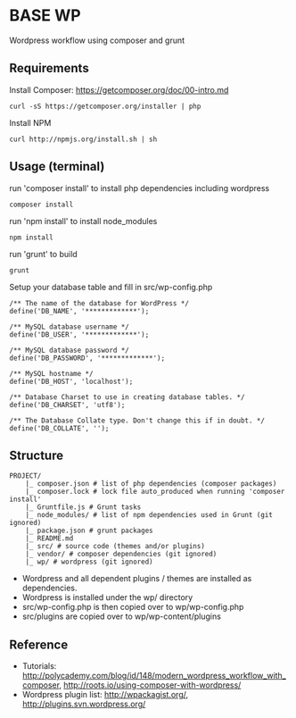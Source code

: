 # BASE WP

Wordpress workflow using composer and grunt


## Requirements
Install Composer: https://getcomposer.org/doc/00-intro.md
```
curl -sS https://getcomposer.org/installer | php
```
Install NPM
```
curl http://npmjs.org/install.sh | sh
```


## Usage (terminal)

run 'composer install' to install php dependencies including wordpress
```
composer install
```
run 'npm install' to install node_modules
```
npm install
```
run 'grunt' to build
```
grunt
```
Setup your database table and fill in src/wp-config.php
```
/** The name of the database for WordPress */
define('DB_NAME', '*************');

/** MySQL database username */
define('DB_USER', '*************');

/** MySQL database password */
define('DB_PASSWORD', '*************');

/** MySQL hostname */
define('DB_HOST', 'localhost');

/** Database Charset to use in creating database tables. */
define('DB_CHARSET', 'utf8');

/** The Database Collate type. Don't change this if in doubt. */
define('DB_COLLATE', '');
```


## Structure
```
PROJECT/
	|_ composer.json # list of php dependencies (composer packages)
	|_ composer.lock # lock file auto_produced when running 'composer install'
	|_ Gruntfile.js # Grunt tasks
	|_ node_modules/ # list of npm dependencies used in Grunt (git ignored)
	|_ package.json # grunt packages
	|_ README.md
	|_ src/ # source code (themes and/or plugins)
	|_ vendor/ # composer dependencies (git ignored)
	|_ wp/ # wordpress (git ignored)
```

- Wordpress and all dependent plugins / themes are installed as dependencies.
- Wordpress is installed under the wp/ directory
- src/wp-config.php is then copied over to wp/wp-config.php
- src/plugins are copied over to wp/wp-content/plugins



## Reference
- Tutorials: http://polycademy.com/blog/id/148/modern_wordpress_workflow_with_composer, http://roots.io/using-composer-with-wordpress/
- Wordpress plugin list: http://wpackagist.org/, http://plugins.svn.wordpress.org/